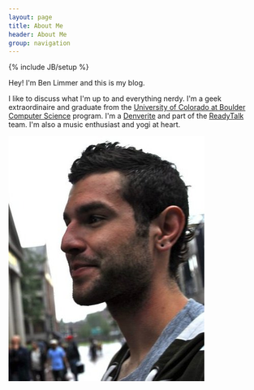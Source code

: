 ```yaml
---
layout: page
title: About Me
header: About Me
group: navigation
---
```

{% include JB/setup %}

Hey! I'm Ben Limmer and this is my blog.

I like to discuss what I'm up to and everything nerdy. I'm a geek extraordinaire and graduate from the [University of Colorado at Boulder](http://www.colorado.edu) [Computer Science](http://cs.colorado.edu) program. I'm a [Denverite](http://en.wikipedia.org/wiki/Denver) and part of the [ReadyTalk](http://www.readytalk.com) team. I'm also a music enthusiast and yogi at heart.

<div class="center">
	<img src="/assets/images/pages/me.jpg" />
</div>